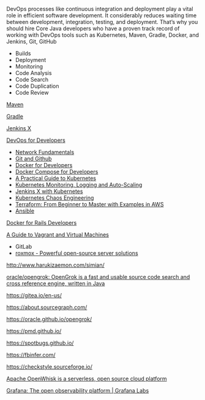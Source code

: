 DevOps processes like continuous integration and deployment play a vital role in efficient software development. It considerably reduces waiting time between development, integration, testing, and deployment. That’s why you should hire Core Java developers who have a proven track record of working with DevOps tools such as Kubernetes, Maven, Gradle, Docker, and Jenkins, Git, GitHub

- Builds
- Deployment
- Monitoring
- Code Analysis
- Code Search
- Code Duplication
- Code Review


[Maven](https://maven.apache.org/)

[Gradle](https://gradle.org/)

[Jenkins X](https://jenkins-x.io/)

[DevOps for Developers](https://www.educative.io/path/devops-for-developers)
- [Network Fundamentals](https://www.educative.io/module/An5VrvSlLQN6R6N8y/10370001/4813190514343936)
- [Git and Github](https://www.educative.io/module/An5VrvSlLQN6R6N8y/10370001/6289162736500736)
- [Docker for Developers](https://www.educative.io/module/LgoqGKFl7YxO2wNDm/10370001/5453871022342144)
- [Docker Compose for Developers](https://www.educative.io/module/docker-compose-for-developers)
- [A Practical Guide to Kubernetes](https://www.educative.io/module/a-practical-guide-to-kubernetes)
- [Kubernetes Monitoring, Logging and Auto-Scaling](https://www.educative.io/module/kubernetes-monitoring-logging-auto-scaling)
- [Jenkins X with Kubernetes](https://www.educative.io/module/jenkins-x-kubernetes)
- [Kubernetes Chaos Engineering](https://www.educative.io/module/kubernetes-chaos-engineering)
- [Terraform: From Beginner to Master with Examples in AWS](https://www.educative.io/module/LgoqGKFl7YxO2wNDm/10370001/6483236986814464)
- [Ansible](https://www.educative.io/module/LgoqGKFl7YxO2wNDm/10370001/6146552000675840)

[Docker for Rails Developers](https://www.educative.io/courses/docker-for-rails-developers)

[A Guide to Vagrant and Virtual Machines](https://www.educative.io/courses/guide-to-vagrant-virtual-machines)

- GitLab
- [roxmox - Powerful open-source server solutions](https://www.proxmox.com/en/)

http://www.harukizaemon.com/simian/

[oracle/opengrok: OpenGrok is a fast and usable source code search and cross reference engine, written in Java](https://github.com/oracle/opengrok)

https://gitea.io/en-us/

https://about.sourcegraph.com/

https://oracle.github.io/opengrok/

https://pmd.github.io/

https://spotbugs.github.io/

https://fbinfer.com/

https://checkstyle.sourceforge.io/

[Apache OpenWhisk is a serverless, open source cloud platform](https://openwhisk.apache.org/)

[Grafana: The open observability platform | Grafana Labs](https://grafana.com/)
